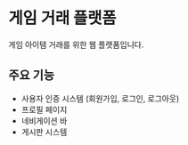# 게임 거래 플랫폼

게임 아이템 거래를 위한 웹 플랫폼입니다.

## 주요 기능

- 사용자 인증 시스템 (회원가입, 로그인, 로그아웃)
- 프로필 페이지
- 네비게이션 바
- 게시판 시스템
